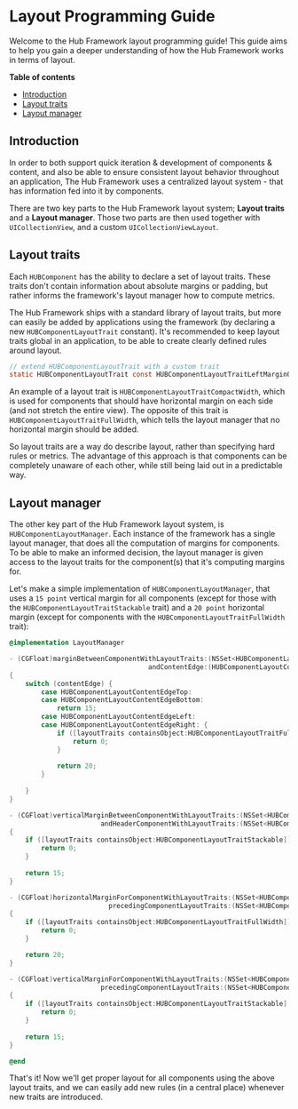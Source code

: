 # Layout Programming Guide

Welcome to the Hub Framework layout programming guide! This guide aims to help you gain a deeper understanding of how the Hub Framework works in terms of layout.

**Table of contents**

- [Introduction](#introduction)
- [Layout traits](#layout-traits)
- [Layout manager](#layout-manager)

## Introduction

In order to both support quick iteration & development of components & content, and also be able to ensure consistent layout behavior throughout an application, The Hub Framework uses a centralized layout system - that has information fed into it by components.

There are two key parts to the Hub Framework layout system; **Layout traits** and a **Layout manager**. Those two parts are then used together with `UICollectionView`, and a custom `UICollectionViewLayout`.

## Layout traits

Each `HUBComponent` has the ability to declare a set of layout traits. These traits don't contain information about absolute margins or padding, but rather informs the framework's layout manager how to compute metrics.

The Hub Framework ships with a standard library of layout traits, but more can easily be added by applications using the framework (by declaring a new `HUBComponentLayoutTrait` constant). It's recommended to keep layout traits global in an application, to be able to create clearly defined rules around layout.

```objective-c
// extend HUBComponentLayoutTrait with a custom trait
static HUBComponentLayoutTrait const HUBComponentLayoutTraitLeftMarginOnly = @"leftMarginOnly";
```

An example of a layout trait is `HUBComponentLayoutTraitCompactWidth`, which is used for components that should have horizontal margin on each side (and not stretch the entire view). The opposite of this trait is `HUBComponentLayoutTraitFullWidth`, which tells the layout manager that no horizontal margin should be added.

So layout traits are a way do describe layout, rather than specifying hard rules or metrics. The advantage of this approach is that components can be completely unaware of each other, while still being laid out in a predictable way.

## Layout manager

The other key part of the Hub Framework layout system, is `HUBComponentLayoutManager`. Each instance of the framework has a single layout manager, that does all the computation of margins for components. To be able to make an informed decision, the layout manager is given access to the layout traits for the component(s) that it's computing margins for.

Let's make a simple implementation of `HUBComponentLayoutManager`, that uses a `15 point` vertical margin for all components (except for those with the `HUBComponentLayoutTraitStackable` trait) and a `20 point` horizontal margin (except for components with the `HUBComponentLayoutTraitFullWidth` trait):

```objective-c
@implementation LayoutManager

- (CGFloat)marginBetweenComponentWithLayoutTraits:(NSSet<HUBComponentLayoutTrait *> *)layoutTraits
                                   andContentEdge:(HUBComponentLayoutContentEdge)contentEdge
{
    switch (contentEdge) {
        case HUBComponentLayoutContentEdgeTop:
        case HUBComponentLayoutContentEdgeBottom:
            return 15;
        case HUBComponentLayoutContentEdgeLeft:
        case HUBComponentLayoutContentEdgeRight: {
            if ([layoutTraits containsObject:HUBComponentLayoutTraitFullWidth]) {
                return 0;
            }
            
            return 20;
        }
            
    }
}

- (CGFloat)verticalMarginBetweenComponentWithLayoutTraits:(NSSet<HUBComponentLayoutTrait *> *)layoutTraits
                       andHeaderComponentWithLayoutTraits:(NSSet<HUBComponentLayoutTrait *> *)headerLayoutTraits
{
    if ([layoutTraits containsObject:HUBComponentLayoutTraitStackable]) {
        return 0;
    }
    
    return 15;
}

- (CGFloat)horizontalMarginForComponentWithLayoutTraits:(NSSet<HUBComponentLayoutTrait *> *)layoutTraits
                         precedingComponentLayoutTraits:(NSSet<HUBComponentLayoutTrait *> *)precedingComponentLayoutTraits
{
    if ([layoutTraits containsObject:HUBComponentLayoutTraitFullWidth]) {
        return 0;
    }

    return 20;
}

- (CGFloat)verticalMarginForComponentWithLayoutTraits:(NSSet<HUBComponentLayoutTrait *> *)layoutTraits
                       precedingComponentLayoutTraits:(NSSet<HUBComponentLayoutTrait *> *)precedingComponentLayoutTraits
{
    if ([layoutTraits containsObject:HUBComponentLayoutTraitStackable] && [precedingComponentLayoutTraits containsObject:HUBComponentLayoutTraitStackable]) {
        return 0;
    }
    
    return 15;
}

@end
```

That's it! Now we'll get proper layout for all components using the above layout traits, and we can easily add new rules (in a central place) whenever new traits are introduced.
